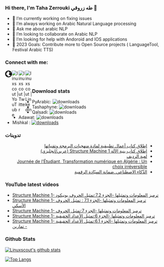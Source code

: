 ### Hi there, I'm Taha Zerrouki طه زروقي 👋
- 🔭 I’m currently working on fixing issues
- 🔭 I’m always working on Arabic Natural Language processing
- 💬 Ask me about arabic NLP
- 👯 I’m looking to collaborate on Arabic NLP
- 🤔 I’m looking for help with Andoroid and IOS applications
- 🥅 2023 Goals: Contribute more to Open Source projects ( LanguageTool, Festival Arabic TTS)

### Connect with me:

[<img align="left" alt="tahadz.com" width="22px" src="https://raw.githubusercontent.com/iconic/open-iconic/master/svg/globe.svg" />](http://tahadz.com)
[<img align="left" alt="linuxscout | YouTube" width="22px" src="https://cdn.jsdelivr.net/npm/simple-icons@v3/icons/youtube.svg" />](https://www.youtube.com/@taha.zerrouki)
[<img align="left" alt="linuxscout | Twitter" width="22px" src="https://cdn.jsdelivr.net/npm/simple-icons@v3/icons/twitter.svg" />](http://twitter.com/linuxscout)
[<img align="left" alt="linuxscout | LinkedIn" width="22px" src="https://cdn.jsdelivr.net/npm/simple-icons@v3/icons/linkedin.svg" />](https://www.linkedin.com/in/tahazerrouki/)
<br />
<br />

### Download stats
* PyArabic: ![downloads](https://img.shields.io/pypi/dm/PyArabic?style=plastic)
* Tashaphyne: ![downloads](https://img.shields.io/pypi/dm/tashaphyne?style=plastic)
* Qalsadi: ![downloads](https://img.shields.io/pypi/dm/qalsadi?style=plastic)
* Adawat: ![downloads](https://img.shields.io/pypi/dm/adawat?style=plastic)
* Mishkal : [![downloads]( https://img.shields.io/sourceforge/dt/mishkal.svg)](http://sourceforge.org/projects/mishkal)


### تدوينات


<div dir="rtl">

<!-- BLOG-POST-LIST:START -->
- [إطلاق كتاب أعمال تطبيقية لمادة منهجيات البرمجة وتقنياتها](https://tahadz.wordpress.com/2023/09/26/mtibook/)
- [إطلاق كتاب بنية الآلة Structure Machine 1 &lpar;عربي/إنجليزي&rpar;](https://tahadz.wordpress.com/2023/09/22/strm1engbook/)
- [لعبة الرديف](https://tahadz.wordpress.com/2023/08/09/%d9%84%d8%b9%d8%a8%d8%a9-%d8%a7%d9%84%d8%b1%d8%af%d9%8a%d9%81/)
- [Journée de l’Étudiant, Transformation numérique en Algérie : Un choix irréversible](https://tahadz.wordpress.com/2023/06/11/journee-de-letudiant-transformation-numerique-en-algerie-un-choix-irreversible/)
- [الذّكاء الاصطناعي..ضمانة السيّادة الرقمية](https://tahadz.wordpress.com/2023/06/11/%d8%a7%d9%84%d8%b0%d9%91%d9%83%d8%a7%d8%a1-%d8%a7%d9%84%d8%a7%d8%b5%d8%b7%d9%86%d8%a7%d8%b9%d9%8a-%d8%b6%d9%85%d8%a7%d9%86%d8%a9-%d8%a7%d9%84%d8%b3%d9%8a%d9%91%d8%a7%d8%af%d8%a9-%d8%a7%d9%84%d8%b1/)
<!-- BLOG-POST-LIST:END -->
</div>


### YouTube latest videos
<!-- YOUTUBE:START -->
- [Structure Machine 1- ترميز المعلومات وتمثيلها -الجزء 7.2:تمثيل الحروف يونيكود](https://www.youtube.com/watch?v=WsDa-B8SQ0Q)
- [Structure Machine 1- ترميز المعلومات وتمثيلها -الجزء 7.1 : تمثيل الحروف الأسكي](https://www.youtube.com/watch?v=0Kc3XkCDE2E)
- [Structure Machine 1- ترميز المعلومات وتمثيلها -الجزء 7:تمثيل الحروف](https://www.youtube.com/watch?v=QQIDRKbMC9M)
- [Structure Machine 1- ترميز المعلومات وتمثيلها -الجزء 6:تمثيل الأعداد الحقيقية](https://www.youtube.com/watch?v=gGDghnFuYMI)
- [Structure Machine 1- ترميز المعلومات وتمثيلها -الجزء 6.1:تمثيل الأعداد الحقيقية - تمارين](https://www.youtube.com/watch?v=1jZH8nbw2wc)
<!-- YOUTUBE:END -->

### Github Stats
[![Linuxscout's github stats](https://github-readme-stats.vercel.app/api?username=linuxscout&show_icons=true)](https://github.com/anuraghazra/github-readme-stats)

[![Top Langs](https://github-readme-stats.vercel.app/api/top-langs/?username=linuxscout&layout=compact)](https://github.com/anuraghazra/github-readme-stats)

<!--
**linuxscout/linuxscout** is a ✨ _special_ ✨ repository because its `README.md` (this file) appears on your GitHub profile.

Here are some ideas to get you started:

- 🔭 I’m currently working on ...
- 🌱 I’m currently learning ...
- 👯 I’m looking to collaborate on ...
- 🤔 I’m looking for help with ...
- 💬 Ask me about ...
- 📫 How to reach me: ...
- 😄 Pronouns: ...
- ⚡ Fun fact: ...
-->
